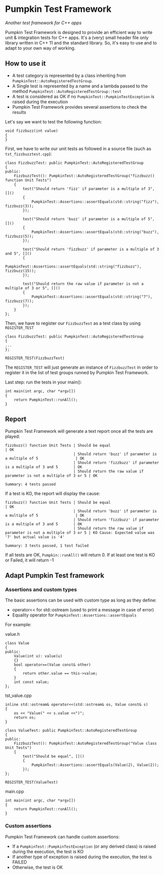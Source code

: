 # Pumpkin Test Framework
*Another test framework for C++ apps*

Pumpkin Test Framework is designed to provide an efficient way to write unit & integration tests for C++ apps.
It's a (very) small header file only library written in C++ 11 and the standard library. So, it's easy to use and to adapt to your own way of working.

## How to use it


* A test category is represented by a class inheriting from `PumpkinTest::AutoRegisteredTestGroup`.
* A Single test is represented by a name and a lambda passed to the method `PumpkinTest::AutoRegisteredTestGroup::test`
* A test is considered as OK if no `PumpkinTest::PumpkinTestException` is raised during the execution
* Pumpkin Test Framework provides several assertions to check the results

Let's say we want to test the following function:

```
void fizzbuzz(int value)
{
}
```

First, we have to write our unit tests as followed in a source file (such as `tst_fizzbuzztest.cpp`):

```
class FizzbuzzTest: public PumpkinTest::AutoRegisteredTestGroup
{
public:
    FizzbuzzTest(): PumpkinTest::AutoRegisteredTestGroup("fizzbuzz() function Unit Tests")
	{
	    test("Should return 'fizz' if parameter is a multiple of 3", []()
		{
		    PumpkinTest::Assertions::assertEquals(std::string("fizz"), fizzbuzz(3));
		});

        test("Should return 'buzz' if parameter is a multiple of 5", []()
		{
		    PumpkinTest::Assertions::assertEquals(std::string("buzz"), fizzbuzz(5));
		});

        test("Should return 'fizzbuzz' if parameter is a multiple of 3 and 5", []()
		{
		    PumpkinTest::Assertions::assertEquals(std::string("fizzbuzz"), fizzbuzz(15));
		});

        test("Should return the raw value if parameter is not a multiple of 3 or 5", []()
		{
		    PumpkinTest::Assertions::assertEquals(std::string("7"), fizzbuzz(7));
		});
	}
};
```

Then, we have to register our `FizzbuzzTest` as a test class by using `REGISTER_TEST`


```
class FizzbuzzTest: public PumpkinTest::AutoRegisteredTestGroup
{
...
};

REGISTER_TEST(FizzbuzzTest)
```

The `REGISTER_TEST` will just generate an instance of `FizzbuzzTest` in order to register it in the list of test groups runned by Pumpkin Test Framework.


Last step: run the tests in your main():

```
int main(int argc, char *argv[])
{
    return PumpkinTest::runAll();
}
```

## Report

Pumpkin Test Framework will generate a text report once all the tests are played:

```
fizzbuzz() function Unit Tests | Should be equal                                                      | OK
                               | Should return 'buzz' if parameter is a multiple of 5                 | OK
                               | Should return 'fizzbuzz' if parameter is a multiple of 3 and 5       | OK
                               | Should return the raw value if parameter is not a multiple of 3 or 5 | OK

Summary: 4 tests passed
```

If a test is KO, the report will display the cause:

```
fizzbuzz() function Unit Tests | Should be equal                                                      | OK
                               | Should return 'buzz' if parameter is a multiple of 5                 | OK
                               | Should return 'fizzbuzz' if parameter is a multiple of 3 and 5       | OK
                               | Should return the raw value if parameter is not a multiple of 3 or 5 | KO Cause: Expected value was '7' but actual value is '4'

Summary: 3 tests passed, 1 test failed
```

If all tests are OK, `Pumpkin::runAll()` will return 0. If at least one test is KO or Failed, it will return -1

## Adapt Pumpkin Test framework

### Assertions and custom types
The basic assertions can be used with custom type as long as they define:
* operator<< for std::ostream (used to print a message in case of error)
* Equality operator for `PumpkinTest::Assertions::assertEquals`

For example:

value.h
```
class Value
{
public:
    Value(int u): value(u)
	{}
	bool operator==(Value const& other)
	{
	    return other.value == this->value;
	}
	int const value;
};
```

tst_value.cpp
```
inline std::ostream& operator<<(std::ostream& os, Value const& s)
{
    os << "Value(" << s.value <<")";
	return os;
}

class ValueTest: public PumpkinTest::AutoRegisteredTestGroup
{
public:
    FizzbuzzTest(): PumpkinTest::AutoRegisteredTestGroup("Value class Unit Tests")
	{
	    test("Should be equal", []()
		{
		    PumpkinTest::Assertions::assertEquals(Value(2), Value(2));
		});
};

REGISTER_TEST(ValueTest)
```

main.cpp
```
int main(int argc, char *argv[])
{
    return PumpkinTest::runAll();
}
```

### Custom assertions

Pumpkin Test Framework can handle custom assertions:
* If a `PumpkinTest::PumpkinTestException` (or any derived class) is raised during the execution, the test is KO
* If another type of exception is raised during the execution, the test is FAILED
* Otherwise, the test is OK
